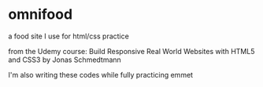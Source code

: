 # omnifood
a food site I use for html/css practice

from the Udemy course: Build Responsive Real World Websites with HTML5 and CSS3 by Jonas Schmedtmann

I'm also writing these codes while fully practicing emmet
